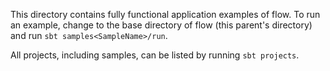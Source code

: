 This directory contains fully functional application examples of flow. To run an example, change to the base directory of flow (this parent's directory) and run `sbt samples<SampleName>/run`.

All projects, including samples, can be listed by running `sbt projects`.

